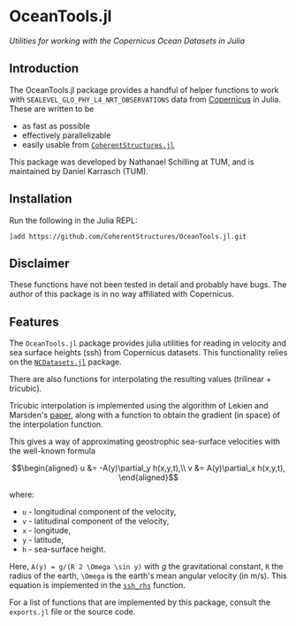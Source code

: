 # OceanTools.jl

*Utilities for working with the Copernicus Ocean Datasets in Julia*

## Introduction

The OceanTools.jl package provides a handful of helper functions to work with
`SEALEVEL_GLO_PHY_L4_NRT_OBSERVATIONS` data from [Copernicus](http://marine.copernicus.eu/) in Julia.
These are written to be

* as fast as possible
* effectively parallelizable
* easily usable from [`CoherentStructures.jl`](https://github.com/CoherentStructures/CoherentStructures.jl)

This package was developed by Nathanael Schilling at TUM, and is maintained
by Daniel Karrasch (TUM).

## Installation

Run the following in the Julia REPL:

    ]add https://github.com/CoherentStructures/OceanTools.jl.git

## Disclaimer

These functions have not been tested in detail and probably have bugs.
The author of this package is in no way affiliated with Copernicus.

## Features

The `OceanTools.jl` package provides julia utilities for reading in velocity and
sea surface heights (ssh) from Copernicus datasets. This functionality relies on
the [`NCDatasets.jl`](https://github.com/Alexander-Barth/NCDatasets.jl) package.

There are also functions for interpolating the resulting values (trilinear + tricubic).

Tricubic interpolation is implemented using the algorithm of Lekien and Marsden's
[paper](http://www.cds.caltech.edu/~marsden/bib/2005/08-LeMa2005/LeMa2005.pdf),
along with a function to obtain the gradient (in space) of the interpolation function.

This gives a way of approximating geostrophic sea-surface velocities with the well-known formula

```math
\begin{aligned}
u &= -A(y)\partial_y h(x,y,t),\\
v &= A(y)\partial_x h(x,y,t),
\end{aligned}
```

where:

* ``u`` - longitudinal component of the velocity,
* ``v`` - latitudinal component of the velocity,
* ``x`` - longitude,
* ``y`` - latitude,
* ``h`` - sea-surface height.

Here, ``A(y) = g/(R 2 \Omega \sin y)``  with $g$ the gravitational constant, ``R``
the radius of the earth, ``\Omega`` is the earth's mean angular velocity (in m/s).
This equation is implemented in the [`ssh_rhs`](@ref) function.

For a list of functions that are implemented by this package, consult the
`exports.jl` file or the source code.
